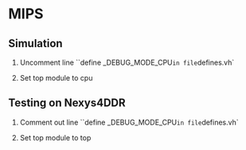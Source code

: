 # MIPS

## Simulation
1. Uncomment line ``define _DEBUG_MODE_CPU` in file `defines.vh`

2. Set top module to cpu

## Testing on Nexys4DDR
1. Comment out line ``define _DEBUG_MODE_CPU` in file `defines.vh`

2. Set top module to top
